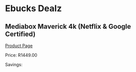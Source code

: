 
# Ebucks Dealz
## Mediabox Maverick 4k (Netflix & Google Certified)
[Product Page](https://www.ebucks.com/web/shop/productSelected.do?prodId=867920989&catId=831176819)

Price: R1449.00

Savings: 


	